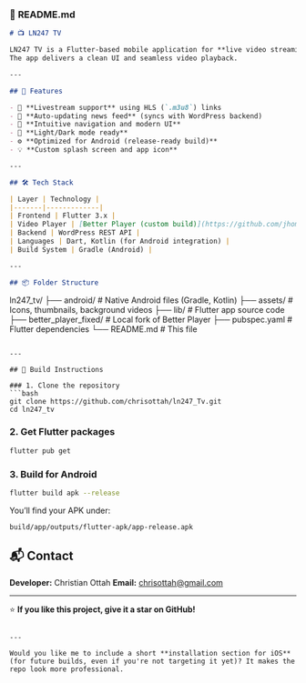 ### 📄 **README.md**

```markdown
# 📺 LN247 TV

LN247 TV is a Flutter-based mobile application for **live video streaming**, built for the **LN247 News Network**.  
The app delivers a clean UI and seamless video playback.

---

## 🚀 Features

- 🎥 **Livestream support** using HLS (`.m3u8`) links  
- 📰 **Auto-updating news feed** (syncs with WordPress backend)  
- 🧭 **Intuitive navigation and modern UI**  
- 🌙 **Light/Dark mode ready**  
- ⚙️ **Optimized for Android (release-ready build)**  
- 💡 **Custom splash screen and app icon**

---

## 🛠️ Tech Stack

| Layer | Technology |
|-------|-------------|
| Frontend | Flutter 3.x |
| Video Player | [Better Player (custom build)](https://github.com/jhomlala/betterplayer) |
| Backend | WordPress REST API |
| Languages | Dart, Kotlin (for Android integration) |
| Build System | Gradle (Android) |

---

## 📦 Folder Structure

```

ln247_tv/
├── android/                # Native Android files (Gradle, Kotlin)
├── assets/                 # Icons, thumbnails, background videos
├── lib/                    # Flutter app source code
├── better_player_fixed/    # Local fork of Better Player
├── pubspec.yaml            # Flutter dependencies
└── README.md               # This file

````

---

## 🔧 Build Instructions

### 1. Clone the repository
```bash
git clone https://github.com/chrisottah/ln247_Tv.git
cd ln247_tv
````

### 2. Get Flutter packages

```bash
flutter pub get
```

### 3. Build for Android

```bash
flutter build apk --release
```

You’ll find your APK under:

```
build/app/outputs/flutter-apk/app-release.apk
```

## 📬 Contact

**Developer:** Christian Ottah
**Email:** [chrisottah@gmail.com](mailto:chrisottah@gmail.com)

---

⭐ **If you like this project, give it a star on GitHub!**

```

---

Would you like me to include a short **installation section for iOS** (for future builds, even if you're not targeting it yet)? It makes the repo look more professional.
```
